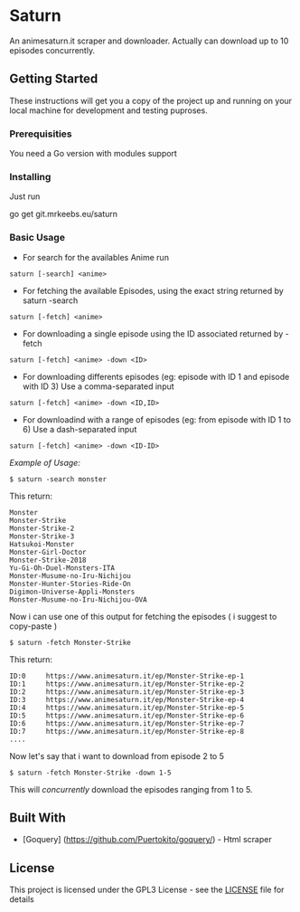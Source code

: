 # Saturn

An animesaturn.it scraper and downloader.
Actually can download up to 10 episodes concurrently.

## Getting Started

These instructions will get you a copy of the project up and
running on your local machine for development and testing
puproses.

### Prerequisities

You need a Go version with modules support

### Installing

Just run

go get git.mrkeebs.eu/saturn


### Basic Usage

- For search for the availables Anime run

```code
saturn [-search] <anime>
```

- For fetching the available Episodes, using the exact string returned by saturn -search

```code
saturn [-fetch] <anime>
```

- For downloading a single episode using the ID associated returned by -fetch
```code
saturn [-fetch] <anime> -down <ID>
```

- For downloading differents episodes (eg: episode with ID 1 and episode with ID 3)
  Use a comma-separated input
```code
saturn [-fetch] <anime> -down <ID,ID>
```

- For downloadind with a range of episodes (eg: from episode with ID 1 to 6)
  Use a dash-separated input
```code
saturn [-fetch] <anime> -down <ID-ID>
```

_Example of Usage:_

```code
$ saturn -search monster
```

This return:

```code
Monster
Monster-Strike
Monster-Strike-2
Monster-Strike-3
Hatsukoi-Monster
Monster-Girl-Doctor
Monster-Strike-2018
Yu-Gi-Oh-Duel-Monsters-ITA
Monster-Musume-no-Iru-Nichijou
Monster-Hunter-Stories-Ride-On
Digimon-Universe-Appli-Monsters
Monster-Musume-no-Iru-Nichijou-OVA
```

Now i can use one of this output for fetching the episodes ( i suggest to copy-paste )

```code
$ saturn -fetch Monster-Strike
```

This return:
```code
ID:0 	 https://www.animesaturn.it/ep/Monster-Strike-ep-1
ID:1 	 https://www.animesaturn.it/ep/Monster-Strike-ep-2
ID:2 	 https://www.animesaturn.it/ep/Monster-Strike-ep-3
ID:3 	 https://www.animesaturn.it/ep/Monster-Strike-ep-4
ID:4 	 https://www.animesaturn.it/ep/Monster-Strike-ep-5
ID:5 	 https://www.animesaturn.it/ep/Monster-Strike-ep-6
ID:6 	 https://www.animesaturn.it/ep/Monster-Strike-ep-7
ID:7 	 https://www.animesaturn.it/ep/Monster-Strike-ep-8
....
```

Now let's say that i want to download from episode 2 to 5
```code
$ saturn -fetch Monster-Strike -down 1-5
```


This will *concurrently* download the episodes ranging from 1 to 5.


## Built With

* [Goquery] (https://github.com/Puertokito/goquery/) - Html scraper

## License

This project is licensed under the GPL3 License - see the [LICENSE](LICENSE) file for details
